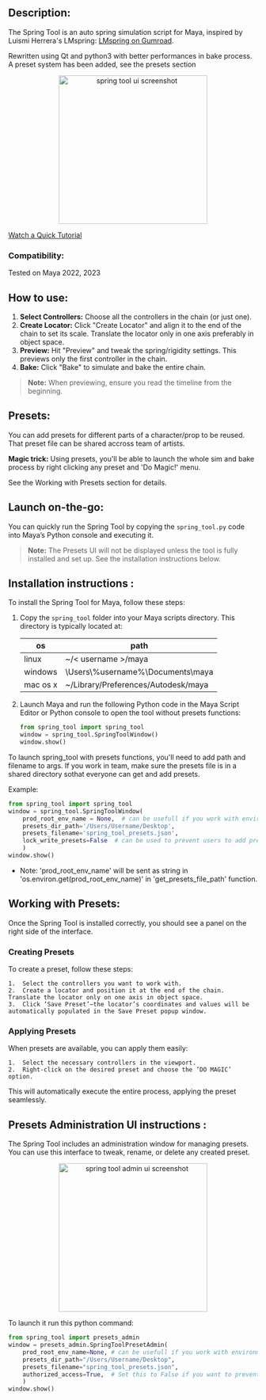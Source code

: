 ## Description:
The Spring Tool is an auto spring simulation script for Maya, inspired by Luismi Herrera's LMspring:   [LMspring on Gumroad](https://luismiherrera.gumroad.com/).

Rewritten using Qt and python3 with better performances in bake process.
A preset system has been added, see the presets section

<div style="text-align: center;">
    <img src="https://garcia-nicolas.com/wp-content/uploads/2024/09/spring_tool.png" alt="spring tool ui screenshot" width="300"/>
</div>

[Watch a Quick Tutorial](https://garcia-nicolas.com/download/3147/?tmstv=1713513016&v=3148)

### Compatibility:
Tested on Maya 2022, 2023

## How to use:

1. **Select Controllers:** Choose all the controllers in the chain (or just one).
2. **Create Locator:** Click "Create Locator" and align it to the end of the chain to set its scale. Translate the locator only in one axis preferably in object space.
3. **Preview:** Hit "Preview" and tweak the spring/rigidity settings. This previews only the first controller in the chain.
4. **Bake:** Click "Bake" to simulate and bake the entire chain.


> **Note:** When previewing, ensure you read the timeline from the beginning.

## Presets:
You can add presets for different parts of a character/prop to be reused.
That preset file can be shared accross team of artists.
<p><b>Magic trick:</b>
Using presets, you'll be able to launch the whole sim and bake process
by right clicking any preset and 'Do Magic!' menu.</p>
See the Working with Presets section for details.

## Launch on-the-go:
You can quickly run the Spring Tool by copying the `spring_tool.py` code into Maya’s Python console and executing it.

> **Note:** The Presets UI will not be displayed unless the tool is fully installed and set up. See the installation instructions below.


## Installation instructions :
To install the Spring Tool for Maya, follow these steps:

1. Copy the `spring_tool` folder into your Maya scripts directory. This directory is typically located at:

    | os       | path                                          |
    | ------   | ------                                        |
    | linux    | ~/< username >/maya                           |
    | windows  | \Users\\%username%\Documents\maya              |
    | mac os x | ~<username>/Library/Preferences/Autodesk/maya |

2. Launch Maya and run the following Python code in the Maya Script Editor
or Python console to open the tool without presets functions:
   ```python
   from spring_tool import spring_tool
   window = spring_tool.SpringToolWindow()
   window.show()
   ```

To launch spring_tool with presets functions, you'll need to add path and filename
to args.
If you work in team, make sure the presets file is in a shared directory sothat
everyone can get and add presets.

Example:

```python
from spring_tool import spring_tool
window = spring_tool.SpringToolWindow(
    prod_root_env_name = None,  # can be usefull if you work with environments
    presets_dir_path='/Users/Username/Desktop',
    presets_filename='spring_tool_presets.json',
    lock_write_presets=False  # can be used to prevent users to add presets
    )
window.show()
```
- Note: 'prod_root_env_name' will be sent as string in 'os.environ.get(prod_root_env_name)' in 'get_presets_file_path' function.

## Working with Presets:
Once the Spring Tool is installed correctly, you should see a panel on the right side of the interface.

### Creating Presets

To create a preset, follow these steps:

    1.	Select the controllers you want to work with.
    2.	Create a locator and position it at the end of the chain. Translate the locator only on one axis in object space.
    3.	Click ‘Save Preset’—the locator’s coordinates and values will be automatically populated in the Save Preset popup window.

### Applying Presets

When presets are available, you can apply them easily:

    1.	Select the necessary controllers in the viewport.
    2.	Right-click on the desired preset and choose the ‘DO MAGIC’ option.

This will automatically execute the entire process, applying the preset seamlessly.


## Presets Administration UI instructions :
The Spring Tool includes an administration window for managing presets. You can use this interface to tweak, rename, or delete any created preset.

<div style="text-align: center;">
    <img src="https://garcia-nicolas.com/wp-content/uploads/2024/08/spring_tool_admin-e1723926107251.png" alt="spring tool admin ui screenshot" width="300"/>
</div>


To launch it run this python command:

```python
from spring_tool import presets_admin
window = presets_admin.SpringToolPresetAdmin(
    prod_root_env_name=None, # can be usefull if you work with environments
    presets_dir_path="/Users/Username/Desktop",
    presets_filename="spring_tool_presets.json",
    authorized_access=True,  # Set this to False if you want to prevent users to access the administration window
    )
window.show()
```
